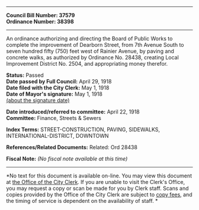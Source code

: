 * * * * *  
  
**Council Bill Number: [](#h0)[](#h2)37579**   
**Ordinance Number: 38398**  
  
* * * * *  
  
An ordinance authorizing and directing the Board of Public Works to complete the improvement of Dearborn Street, from 7th Avenue South to seven hundred fifty (750) feet west of Rainier Avenue, by paving and concrete walks, as authorized by Ordinance No. 28438, creating Local Improvement District No. 2504, and appropriating money therefor.  
  
**Status:** Passed   
**Date passed by Full Council:** April 29, 1918   
**Date filed with the City Clerk:** May 1, 1918   
**Date of Mayor's signature:** May 1, 1918   
[(about the signature date)](/~public/approvaldate.htm)   
  
  
**Date introduced/referred to committee:** April 22, 1918   
**Committee:** Finance, Streets & Sewers   
  
**Index Terms:** STREET-CONSTRUCTION, PAVING, SIDEWALKS, INTERNATIONAL-DISTRICT, DOWNTOWN  
  
**References/Related Documents:** Related: Ord 28438  
  
**Fiscal Note:** *(No fiscal note available at this time)*  
  
* * * * *  
  
*No text for this document is available on-line. You may view this document at [the Office of the City Clerk](http://www.seattle.gov/leg/clerk/contactUs.htm). If you are unable to visit the Clerk's Office, you may request a copy or scan be made for you by Clerk staff. Scans and copies provided by the Office of the City Clerk are subject to [copy fees](http://clerk.seattle.gov/~public/clerkfees.htm), and the timing of service is dependent on the availability of staff. *  
  
  
